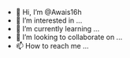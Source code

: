 - 👋 Hi, I’m @Awais16h
- 👀 I’m interested in ...
- 🌱 I’m currently learning ...
- 💞️ I’m looking to collaborate on ...
- 📫 How to reach me ...

<!---
Awais16h/Awais16h is a ✨ special ✨ repository because its `README.md` (this file) appears on your GitHub profile.
You can click the Preview link to take a look at your changes.
--->
